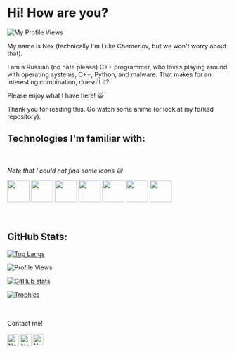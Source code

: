 
<h1> Hi! How are you?</h1>
<p align="left"> <img src=https://komarev.com/ghpvc/?username=LukeChemeriov alt="My Profile Views"> </p>

My name is Nex (technically I'm Luke Chemeriov, but we won't worry about that).

I am a Russian (no hate please) C++ programmer, who loves playing around with operating systems, C++, Python, and malware. That makes for an interesting combination, doesn't it?

Please enjoy what I have here! 😺

Thank you for reading this. Go watch some anime (or look at my forked repository).


<h2>Technologies I'm familiar with:</h2> <br>
<br>
<i>Note that I could not find some icons 😆</i>


<code><a href="https://img.unocero.com/2017/09/creador-cmasmas.jpg" target="_blank"><img height="50" src="https://upload.wikimedia.org/wikipedia/commons/3/35/The_C_Programming_Language_logo.svg"></a></code>
<code><a href="https://www.python.org/" target="_blank"><img height="50" src="https://www.vectorlogo.zone/logos/python/python-ar21.svg"></a></code>
<code><a href="https://www.java.com/en/" target="_blank"><img height="50" src="https://www.vectorlogo.zone/logos/java/java-ar21.svg"></a></code>
<code><a href="https://git-scm.com/" target="_blank"><img height="50" src="https://www.vectorlogo.zone/logos/git-scm/git-scm-ar21.svg"></a></code>
<code><a href="https://www.json.org/" target="_blank"><img height="50" src="https://www.vectorlogo.zone/logos/json/json-ar21.svg"></a></code>
<code><a href="https://www.linux.org/" target="_blank"><img height="50" src="https://www.vectorlogo.zone/logos/gnu_bash/gnu_bash-official.svg"></a></code>
<code><a href="https://www.ubuntu.org/" target="_blank"><img height="50" src="https://www.vectorlogo.zone/logos/ubuntu/ubuntu-ar21.svg"></a></code>
<br>
<br>
<br>
<h2>GitHub Stats:</h2>

[![Top Langs](https://github-readme-stats.vercel.app/api/top-langs/?username=LukeChemeriov)](https://github.com/LukeChemeriov)

![Profile Views](https://komarev.com/ghpvc/?username=LukeChemeriov)

[![GitHub stats](https://github-readme-stats.vercel.app/api?username=LukeChemeriov)](https://github.com/LukeChemeriov)

[![Trophies](https://github-profile-trophy.vercel.app/?username=LukeChemeriov&theme=nord)](https://github.com/LukeChemeriov)

<br>
<br>
Contact me!
<br>
<br> 
  <a href="mailto:chemeriov@gmail.com" target="_blank">
    <img align="left" alt="Nex - Gmail" width="26px" src="https://www.vectorlogo.zone/logos/gmail/gmail-icon.svg" />
  </a>
  <a href="(http://tiny.cc/NexTwitter" target="_blank">
    <img align="left" alt="Nex - Twitter" width="26px" src="https://www.vectorlogo.zone/logos/twitter/twitter-official.svg" />
  </a>
  <a href="https://LukeChemeriov.github.io/" target="_blank">
    <img align="left" alt="Nex - GitHub Pages" width="24px" src="https://vectorlogo.zone/logos/github/github-icon.svg"  />
  </a>
